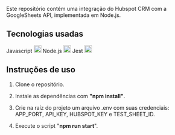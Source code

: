 
Este repositório contém uma integração do Hubspot CRM com a GoogleSheets API, implementada em Node.js.


## Tecnologias usadas
Javascript <img height="20" src="https://user-images.githubusercontent.com/25181517/117447155-6a868a00-af3d-11eb-9cfe-245df15c9f3f.png" alt="JavaScript" title="JavaScript" />
Node.js <img height="20" src="https://user-images.githubusercontent.com/25181517/183568594-85e280a7-0d7e-4d1a-9028-c8c2209e073c.png" alt="Node.js" title="Node.js" />
Jest <img height="20" src="https://user-images.githubusercontent.com/25181517/187955005-f4ca6f1a-e727-497b-b81b-93fb9726268e.png" alt="Jest" title="Jest" />


## Instruções de uso

 1. Clone o repositório.

 2. Instale as dependências com **"npm install"**.

 3. Crie na raíz do projeto um arquivo .env com suas credenciais: APP_PORT, API_KEY, HUBSPOT_KEY e TEST_SHEET_ID.
 
 4. Execute o script "**npm run start**".
 